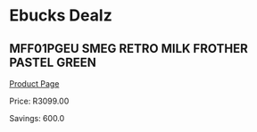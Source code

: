 
# Ebucks Dealz
## MFF01PGEU SMEG RETRO MILK FROTHER PASTEL GREEN
[Product Page](https://www.ebucks.com/web/shop/productSelected.do?prodId=1169613293&catId=1196428103)

Price: R3099.00

Savings: 600.0


	